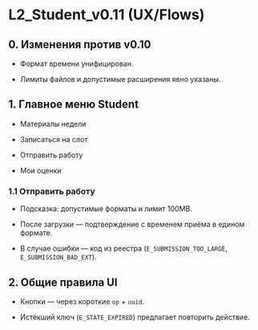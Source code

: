 # L2_Student_v0.11 (UX/Flows)

## 0. Изменения против v0.10
- Формат времени унифицирован.

- Лимиты файлов и допустимые расширения явно указаны.

## 1. Главное меню Student
- Материалы недели

- Записаться на слот

- Отправить работу

- Мои оценки

### 1.1 Отправить работу
- Подсказка: допустимые форматы и лимит 100MB.

- После загрузки — подтверждение с временем приёма в едином формате.

- В случае ошибки — код из реестра (`E_SUBMISSION_TOO_LARGE`, `E_SUBMISSION_BAD_EXT`).

## 2. Общие правила UI
- Кнопки — через короткие `op` + `uuid`.

- Истёкший ключ (`E_STATE_EXPIRED`) предлагает повторить действие.
